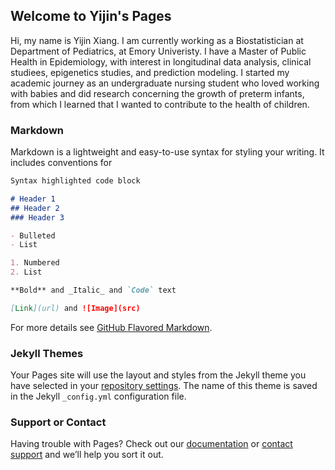 ## Welcome to Yijin's Pages

Hi, my name is Yijin Xiang. I am currently working as a Biostatistician at Department of Pediatrics, at Emory Univeristy. I have a Master of Public Health in Epidemiology, with interest in longitudinal data analysis, clinical studiees, epigenetics studies, and prediction modeling. I started my academic journey as an undergraduate nursing student who loved working with babies and did research concerning the growth of preterm infants, from which I learned that I wanted to contribute to the health of children. 

### Markdown

Markdown is a lightweight and easy-to-use syntax for styling your writing. It includes conventions for

```markdown
Syntax highlighted code block

# Header 1
## Header 2
### Header 3

- Bulleted
- List

1. Numbered
2. List

**Bold** and _Italic_ and `Code` text

[Link](url) and ![Image](src)
```

For more details see [GitHub Flavored Markdown](https://guides.github.com/features/mastering-markdown/).

### Jekyll Themes

Your Pages site will use the layout and styles from the Jekyll theme you have selected in your [repository settings](https://github.com/yijinxiang777/Person-website/settings). The name of this theme is saved in the Jekyll `_config.yml` configuration file.

### Support or Contact

Having trouble with Pages? Check out our [documentation](https://docs.github.com/categories/github-pages-basics/) or [contact support](https://support.github.com/contact) and we’ll help you sort it out.
